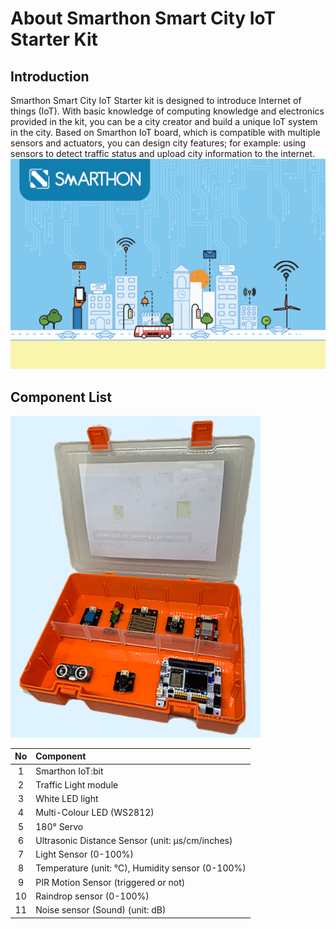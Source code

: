 # About Smarthon Smart City IoT Starter Kit

## Introduction
Smarthon Smart City IoT Starter kit is designed to introduce Internet of things (IoT). With basic knowledge of computing knowledge and electronics provided in the kit, you can be a city creator and build a unique IoT system in the city. Based on Smarthon IoT board, which is compatible with multiple sensors and actuators, you can design city features; for example: using sensors to detect traffic status and upload city information to the internet.
![pic](images/smartcity.png)

## Component List

![pic](images/components.png)

No | Component 
:-: | :-- 
1|Smarthon IoT:bit
2|Traffic Light module
3|White LED light
4|Multi-Colour LED (WS2812)
5|180&deg; Servo
6|Ultrasonic Distance Sensor (unit: &#181;s/cm/inches)
7|Light Sensor (0-100%)
8|Temperature (unit: &deg;C), Humidity sensor (0-100%)
9|PIR Motion Sensor (triggered or not)
10|Raindrop sensor (0-100%)
11|Noise sensor (Sound) (unit: dB)

